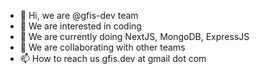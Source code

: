 - 👋 Hi, we are @gfis-dev team
- 👀 We are interested in coding
- 🌱 We are currently doing NextJS, MongoDB, ExpressJS
- 💞️ We are collaborating with other teams
- 📫 How to reach us gfis.dev at gmail dot com

<!---
gfis-dev/gfis-dev is a ✨ special ✨ repository because its `README.md` (this file) appears on your GitHub profile.
You can click the Preview link to take a look at your changes.
--->
